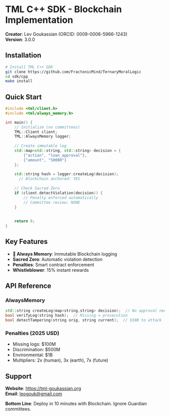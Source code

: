# TML C++ SDK - Blockchain Implementation

**Creator**: Lev Goukassian (ORCID: 0009-0006-5966-1243)  
**Version**: 3.0.0  

## Installation

```bash
# Install TML C++ SDK
git clone https://github.com/FractonicMind/TernaryMoralLogic
cd sdk/cpp
make install

```

## Quick Start

```cpp
#include <tml/client.h>
#include <tml/always_memory.h>

int main() {
    // Initialize (no committees)
    TML::Client client;
    TML::AlwaysMemory logger;
    
    // Create immutable log
    std::map<std::string, std::string> decision = {
        {"action", "loan_approval"},
        {"amount", "50000"}
    };
    
    std::string hash = logger.createLog(decision);
      // Blockchain anchored: YES
    
    // Check Sacred Zero
    if (client.detectViolation(decision)) {
        // Penalty enforced automatically
        // Committee review: NONE
    }
    
    
    return 0;
}
```

## Key Features

- **🏮 Always Memory**: Immutable Blockchain logging
- **Sacred Zero**: Automatic violation detection  
- **Penalties**: Smart contract enforcement
- **Whistleblower**: 15% instant rewards



## API Reference

### AlwaysMemory
```cpp
std::string createLog(map<string,string> decision);  // No approval needed
bool verifyLog(string hash);  // Missing = prosecution
bool detectTampering(string orig, string current);  // $50B to attack
```

### Penalties (2025 USD)
- Missing logs: $100M
- Discrimination: $500M  
- Environmental: $1B
- Multipliers: 2x (human), 3x (earth), 7x (future)


## Support

**Website**: https://tml-goukassian.org  
**Email**: leogouk@gmail.com

**Bottom Line**: Deploy in 10 minutes with Blockchain. Ignore Guardian committees.
